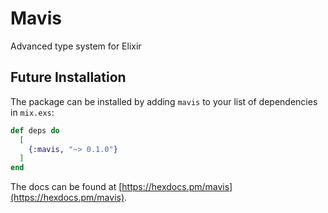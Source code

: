 # Mavis

Advanced type system for Elixir

## Future Installation

The package can be installed by adding `mavis` to your list of dependencies in `mix.exs`:

```elixir
def deps do
  [
    {:mavis, "~> 0.1.0"}
  ]
end
```

The docs can be found at [https://hexdocs.pm/mavis](https://hexdocs.pm/mavis).

